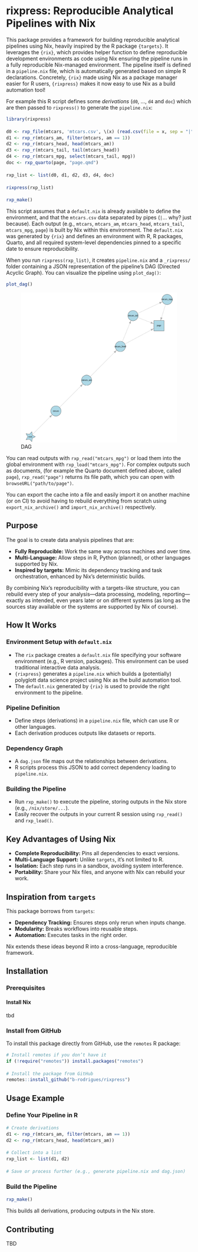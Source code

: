 
# rixpress: Reproducible Analytical Pipelines with Nix

This package provides a framework for building reproducible analytical
pipelines using Nix, heavily inspired by the R package `{targets}`. It
leverages the `{rix}`, which provides helper function to define
reproducible development environments as code using Nix ensuring the
pipeline runs in a fully reproducible Nix-managed environment. The
pipeline itself is defined in a `pipeline.nix` file, which is
automatically generated based on simple R declarations. Concretely,
`{rix}` made using Nix as a package manager easier for R users,
`{rixpress}` makes it now easy to use Nix as a build automation tool!

For example this R script defines some *derivations* (`d0`, …, `d4` and
`doc`) which are then passed to `rixpress()` to generate the
`pipeline.nix`:

``` r
library(rixpress)

d0 <- rxp_file(mtcars, 'mtcars.csv', \(x) (read.csv(file = x, sep = "|")))
d1 <- rxp_r(mtcars_am, filter(mtcars, am == 1))
d2 <- rxp_r(mtcars_head, head(mtcars_am))
d3 <- rxp_r(mtcars_tail, tail(mtcars_head))
d4 <- rxp_r(mtcars_mpg, select(mtcars_tail, mpg))
doc <- rxp_quarto(page, "page.qmd")

rxp_list <- list(d0, d1, d2, d3, d4, doc)

rixpress(rxp_list)

rxp_make()
```

This script assumes that a `default.nix` is already available to define
the environment, and that the `mtcars.csv` data separated by pipes (`|`…
why? just because). Each output (e.g., `mtcars`, `mtcars_am`,
`mtcars_head`, `mtcars_tail`, `mtcars_mpg`, `page`) is built by Nix
within this environment. The `default.nix` was generated by `{rix}` and
defines an environment with R, R packages, Quarto, and all required
system-level dependencies pinned to a specific date to ensure
reproducibility.

When you run `rixpress(rxp_list)`, it creates `pipeline.nix` and a
`_rixpress/` folder containing a JSON representation of the pipeline’s
DAG (Directed Acyclic Graph). You can visualize the pipeline using
`plot_dag()`:

``` r
plot_dag()
```

<figure>
<img src="dag.png" alt="DAG" />
<figcaption aria-hidden="true">DAG</figcaption>
</figure>

You can read outputs with `rxp_read("mtcars_mpg")` or load them into the
global environment with `rxp_load("mtcars_mpg")`. For complex outputs
such as documents, (for example the Quarto document defined above,
called `page`), `rxp_read("page")` returns its file path, which you can
open with `browseURL("path/to/page")`.

You can export the cache into a file and easily import it on another
machine (or on CI) to avoid having to rebuild everything from scratch
using `export_nix_archive()` and `import_nix_archive()` respectively.

## Purpose

The goal is to create data analysis pipelines that are:

- **Fully Reproducible:** Work the same way across machines and over
  time.
- **Multi-Language:** Allow steps in R, Python (planned), or other
  languages supported by Nix.
- **Inspired by targets:** Mimic its dependency tracking and task
  orchestration, enhanced by Nix’s deterministic builds.

By combining Nix’s reproducibility with a targets-like structure, you
can rebuild every step of your analysis—data processing, modeling,
reporting—exactly as intended, even years later or on different systems
(as long as the sources stay available or the systems are supported by
Nix of course).

## How It Works

### Environment Setup with `default.nix`

- The `rix` package creates a `default.nix` file specifying your
  software environment (e.g., R version, packages). This environment can
  be used traditional interactive data analysis.
- `{rixpress}` generates a `pipeline.nix` which builds a (potentially)
  polyglott data science project using Nix as the build automation tool.
- The `default.nix` generated by `{rix}` is used to provide the right
  environment to the pipeline.

### Pipeline Definition

- Define steps (derivations) in a `pipeline.nix` file, which can use R
  or other languages.
- Each derivation produces outputs like datasets or reports.

### Dependency Graph

- A `dag.json` file maps out the relationships between derivations.
- R scripts process this JSON to add correct dependency loading to
  `pipeline.nix`.

### Building the Pipeline

- Run `rxp_make()` to execute the pipeline, storing outputs in the Nix
  store (e.g., `/nix/store/...`).
- Easily recover the outputs in your current R session using
  `rxp_read()` and `rxp_lead()`.

## Key Advantages of Using Nix

- **Complete Reproducibility:** Pins all dependencies to exact versions.
- **Multi-Language Support:** Unlike `targets`, it’s not limited to R.
- **Isolation:** Each step runs in a sandbox, avoiding system
  interference.
- **Portability:** Share your Nix files, and anyone with Nix can rebuild
  your work.

## Inspiration from `targets`

This package borrows from `targets`:

- **Dependency Tracking:** Ensures steps only rerun when inputs change.
- **Modularity:** Breaks workflows into reusable steps.
- **Automation:** Executes tasks in the right order.

Nix extends these ideas beyond R into a cross-language, reproducible
framework.

## Installation

### Prerequisites

#### Install Nix

tbd

### Install from GitHub

To install this package directly from GitHub, use the `remotes` R
package:

``` r
# Install remotes if you don’t have it
if (!require("remotes")) install.packages("remotes")

# Install the package from GitHub
remotes::install_github("b-rodrigues/rixpress")
```

## Usage Example

### Define Your Pipeline in R

``` r
# Create derivations
d1 <- rxp_r(mtcars_am, filter(mtcars, am == 1))
d2 <- rxp_r(mtcars_head, head(mtcars_am))

# Collect into a list
rxp_list <- list(d1, d2)

# Save or process further (e.g., generate pipeline.nix and dag.json)
```

### Build the Pipeline

``` r
rxp_make()
```

This builds all derivations, producing outputs in the Nix store.

## Contributing

TBD
